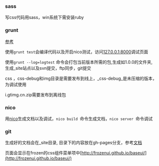 ### sass

写css代码用sass，win系统下需安装ruby

### grunt

[参考](https://github.com/QQVIPTeam/team/issues/5)

使用`grunt test`会编译代码以及开启nico测试，访问[127.0.0.1:8000](127.0.0.1:8000)调试页面

使用`grunt --log=logtest` 命令会打包当前版本所需的包,生成如1.0.0的文件夹, 生成_site站点以及svn提交，ftp同步，git提交

css ，css-debug和img目录是需要发布到线上，_css-debug_是未压缩的版本，为调试使用

i.gtimg.cn.zip需要发布到离线包

### nico 

用[nico](lab.lepture.com/nico/zh/)生成文档以及调试，`nico build `命令生成文档，`nico server `命令调试

### git

生成好的文档会在_site目录, 目录下的内容放在gh-pages分支，参考[文档](https://help.github.com/articles/user-organization-and-project-pages)

页面会显示在frozen的css组件菜单项中[http://frozenui.github.io/baseui/](http://frozenui.github.io/baseui/)

